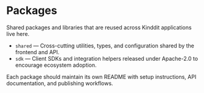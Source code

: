 # Packages

Shared packages and libraries that are reused across Kinddit applications live here.

* `shared` — Cross-cutting utilities, types, and configuration shared by the frontend and API.
* `sdk` — Client SDKs and integration helpers released under Apache-2.0 to encourage ecosystem adoption.

Each package should maintain its own README with setup instructions, API documentation, and publishing workflows.
